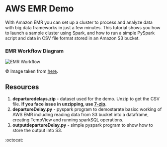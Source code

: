 # AWS EMR Demo
With Amazon EMR you can set up a cluster to process and analyze data with big data frameworks in just a few minutes. This tutorial shows you how to launch a sample cluster using Spark, and how to run a simple PySpark script and data in CSV file format stored in an Amazon S3 bucket.

### EMR Workflow Diagram
![EMR Workflow](https://docs.aws.amazon.com/emr/latest/ManagementGuide/images/emr-workflow.png)

:copyright: Image taken from [here](https://docs.aws.amazon.com/emr/latest/ManagementGuide/emr-gs.html).

## Resources
1. **departuredelays.zip** - dataset used for the demo. Unzip to get the CSV file. **If you face issue in unzipping, use [7-zip](https://www.7-zip.org/download.html)**.
2. **departureDelay.py** - pyspark program to demostarate basixc working of AWS EMR including reading data from S3 bucket into a dataframe, creating TempView and running sparkSQL operations.
3. **outputdepartureDelay.py** - simple pyspark program to show how to store the output into S3.

:octocat:
